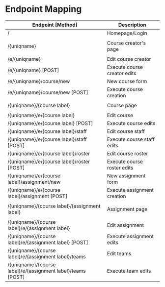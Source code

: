 # Endpoint Mapping

Endpoint [Method]                                            | Description
-------------------------------------------------------------|------------
/                                                            | Homepage/Login
                                                             | 
/{uniqname}                                                  | Course creator's page
                                                             | 
/e/{uniqname}                                                | Edit course creator
/e/{uniqname} [POST]                                         | Execute course creator edits
/e/{uniqname}/course/new                                     | New course form
/e/{uniqname}/course/new [POST]                              | Execute course creation
                                                             | 
/{uniqname}/{course label}                                   | Course page
                                                             | 
/{uniqname}/e/{course label}                                 | Edit course
/{uniqname}/e/{course label} [POST]                          | Execute course edits
/{uniqname}/e/{course label}/staff                           | Edit course staff
/{uniqname}/e/{course label}/staff [POST]                    | Execute course staff edits
/{uniqname}/e/{course label}/roster                          | Edit course roster
/{uniqname}/e/{course label}/roster [POST]                   | Execute course roster edits
/{uniqname}/e/{course label}/assignment/new                  | New assignment form
/{uniqname}/e/{course label}/assignment [POST]               | Execute assignment creation
                                                             | 
/{uniqname}/{course label}/{assignment label}                | Assignment page
                                                             | 
/{uniqname}/{course label}/e/{assignment label}              | Edit assignment
/{uniqname}/{course label}/e/{assignment label} [POST]       | Execute assignment edits
/{uniqname}/{course label}/e/{assignment label}/teams        | Edit teams
/{uniqname}/{course label}/e/{assignment label}/teams [POST] | Execute team edits
